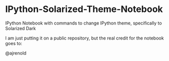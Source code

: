 IPython-Solarized-Theme-Notebook
================================

IPython Notebook with commands to change IPython theme, specifically to Solarized Dark


I am just putting it on a public repository, but the real credit for the notebook goes to:

@ajrenold

